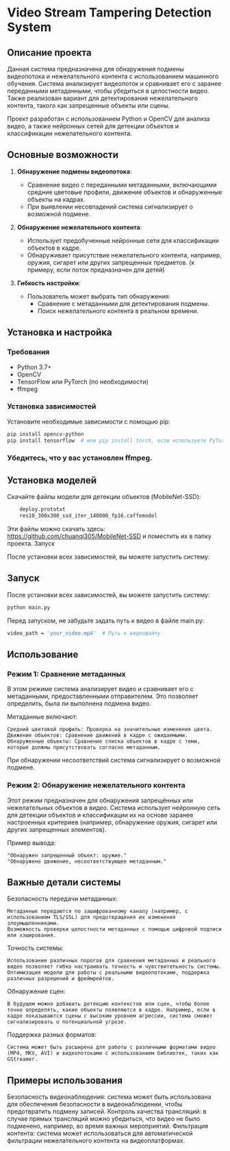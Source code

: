 # Video Stream Tampering Detection System

## Описание проекта

Данная система предназначена для обнаружения подмены видеопотока и нежелательного контента с использованием машинного обучения. Система анализирует видеопоток и сравнивает его с заранее переданными метаданными, чтобы убедиться в целостности видео. Также реализован вариант для детектирования нежелательного контента, такого как запрещенные объекты или сцены.

Проект разработан с использованием Python и OpenCV для анализа видео, а также нейронных сетей для детекции объектов и классификации нежелательного контента.

## Основные возможности

1. **Обнаружение подмены видеопотока**:
    - Сравнение видео с переданными метаданными, включающими средние цветовые профили, движение объектов и обнаруженные объекты на кадрах.
    - При выявлении несовпадений система сигнализирует о возможной подмене.

2. **Обнаружение нежелательного контента**:
    - Использует предобученные нейронные сети для классификации объектов в кадре.
    - Обнаруживает присутствие нежелательного контента, например, оружия, сигарет или других запрещенных предметов. (к примеру, если поток предназначен для детей)

3. **Гибкость настройки**:
    - Пользователь может выбрать тип обнаружения:
        - Сравнение с метаданными для детектирования подмены.
        - Поиск нежелательного контента в реальном времени.

## Установка и настройка

### Требования

- Python 3.7+
- OpenCV
- TensorFlow или PyTorch (по необходимости)
- ffmpeg

### Установка зависимостей

Установите необходимые зависимости с помощью pip:

```bash
pip install opencv-python
pip install tensorflow  # или pip install torch, если используете PyTorch
```

### Убедитесь, что у вас установлен ffmpeg. 

## Установка моделей

Скачайте файлы модели для детекции объектов (MobileNet-SSD):

```bash
    deploy.prototxt
    res10_300x300_ssd_iter_140000_fp16.caffemodel
```

Эти файлы можно скачать здесь: https://github.com/chuanqi305/MobileNet-SSD и поместить их в папку проекта.
Запуск

После установки всех зависимостей, вы можете запустить систему:

## Запуск

После установки всех зависимостей, вы можете запустить систему:

```bash
python main.py
```

Перед запуском, не забудьте задать путь к видео в файле main.py:

```bash
video_path = 'your_video.mp4'  # Путь к видеофайлу
```

## Использование

### Режим 1: Сравнение метаданных

В этом режиме система анализирует видео и сравнивает его с метаданными, предоставленными отправителем. Это позволяет определить, была ли выполнена подмена видео.

Метаданные включают:

    Средний цветовой профиль: Проверка на значительные изменения цвета.
    Движение объектов: Сравнение движений в кадре с ожидаемыми.
    Обнаруженные объекты: Сравнение списка объектов в кадре с теми, которые должны присутствовать согласно метаданным.

При обнаружении несоответствий система сигнализирует о возможной подмене.

### Режим 2: Обнаружение нежелательного контента

Этот режим предназначен для обнаружения запрещённых или нежелательных объектов в видео. Система использует нейронную сеть для детекции объектов и классификации их на основе заранее настроенных критериев (например, обнаружение оружия, сигарет или других запрещенных элементов).

Пример вывода:

    "Обнаружен запрещенный объект: оружие."
    "Обнаружено движение, несоответствующее метаданным."

## Важные детали системы

Безопасность передачи метаданных:

    Метаданные передаются по зашифрованному каналу (например, с использованием TLS/SSL) для предотвращения их изменения злоумышленниками.
    Возможность проверки целостности метаданных с помощью цифровой подписи или хэширования.

Точность системы:

    Использование различных порогов для сравнения метаданных и реального видео позволяет гибко настраивать точность и чувствительность системы.
    Оптимизация модели для работы с реальными видеопотоками, поддержка различных разрешений и фреймрейтов.

Обнаружение сцен:

    В будущем можно добавить детекцию контекстов или сцен, чтобы более точно определять, какие объекты появляются в кадре. Например, если в кадре показываются сцены с высоким уровнем агрессии, система сможет сигнализировать о потенциальной угрозе.

Поддержка разных форматов:

    Система может быть расширена для работы с различными форматами видео (MP4, MKV, AVI) и видеопотоками с использованием библиотек, таких как GStreamer.

## Примеры использования

Безопасность видеонаблюдения: система может быть использована для обеспечения безопасности в видеонаблюдении, чтобы предотвратить подмену записей.
Контроль качества трансляций: в случае прямых трансляций можно убедиться, что видео не было подменено, например, во время важных мероприятий.
Фильтрация контента: система может использоваться для автоматической фильтрации нежелательного контента на видеоплатформах.